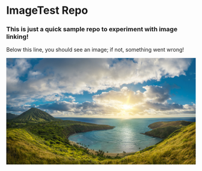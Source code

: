 # ImageTest Repo

### This is just a quick sample repo to experiment with image linking!  
Below this line, you should see an image; if not, something went wrong!  

![Image](/images/lagoon/lagoon.jpg)